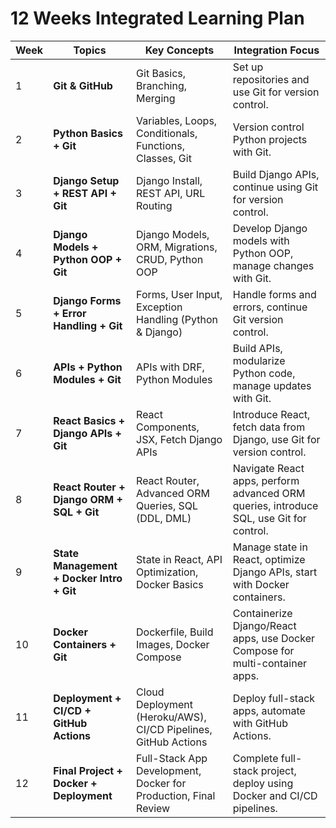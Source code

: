 # 12 Weeks Integrated Learning Plan

| Week | Topics                                        | Key Concepts                                                                                        | Integration Focus                                                                                         |
|------|-----------------------------------------------|-----------------------------------------------------------------------------------------------------|-----------------------------------------------------------------------------------------------------------|
| 1    | **Git & GitHub**                              | Git Basics, Branching, Merging                                                                       | Set up repositories and use Git for version control.                                                       |
| 2    | **Python Basics + Git**                       | Variables, Loops, Conditionals, Functions, Classes, Git                                               | Version control Python projects with Git.                                                                  |
| 3    | **Django Setup + REST API + Git**             | Django Install, REST API, URL Routing                                                                | Build Django APIs, continue using Git for version control.                                                 |
| 4    | **Django Models + Python OOP + Git**          | Django Models, ORM, Migrations, CRUD, Python OOP                                                     | Develop Django models with Python OOP, manage changes with Git.                                            |
| 5    | **Django Forms + Error Handling + Git**       | Forms, User Input, Exception Handling (Python & Django)                                              | Handle forms and errors, continue Git version control.                                                     |
| 6    | **APIs + Python Modules + Git**               | APIs with DRF, Python Modules                                                                        | Build APIs, modularize Python code, manage updates with Git.                                               |
| 7    | **React Basics + Django APIs + Git**          | React Components, JSX, Fetch Django APIs                                                             | Introduce React, fetch data from Django, use Git for version control.                                      |
| 8    | **React Router + Django ORM + SQL + Git**     | React Router, Advanced ORM Queries, SQL (DDL, DML)                                                   | Navigate React apps, perform advanced ORM queries, introduce SQL, use Git for control.                     |
| 9    | **State Management + Docker Intro + Git**     | State in React, API Optimization, Docker Basics                                                      | Manage state in React, optimize Django APIs, start with Docker containers.                                 |
| 10   | **Docker Containers + Git**                   | Dockerfile, Build Images, Docker Compose                                                             | Containerize Django/React apps, use Docker Compose for multi-container apps.                               |
| 11   | **Deployment + CI/CD + GitHub Actions**       | Cloud Deployment (Heroku/AWS), CI/CD Pipelines, GitHub Actions                                        | Deploy full-stack apps, automate with GitHub Actions.                                                      |
| 12   | **Final Project + Docker + Deployment**       | Full-Stack App Development, Docker for Production, Final Review                                      | Complete full-stack project, deploy using Docker and CI/CD pipelines.                                      |

